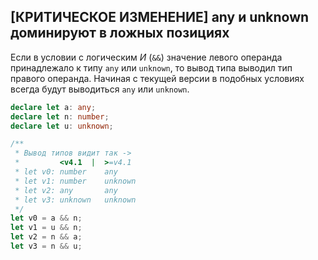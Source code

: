 ## \[КРИТИЧЕСКОЕ ИЗМЕНЕНИЕ\] any и unknown доминируют в ложных позициях

Если в условии с логическим _И_ (`&&`) значение левого операнда принадлежало к типу `any` или `unknown`, то вывод типа выводил тип правого операнда. Начиная с текущей версии в подобных условиях всегда будут выводиться `any` или `unknown`.

`````ts 
declare let a: any;
declare let n: number;
declare let u: unknown;

/**
 * Вывод типов видит так ->
 *         <v4.1  |  >=v4.1
 * let v0: number    any
 * let v1: number    unknown
 * let v2: any       any
 * let v3: unknown   unknown
 */
let v0 = a && n;
let v1 = u && n;
let v2 = n && a;
let v3 = n && u;
````` 

